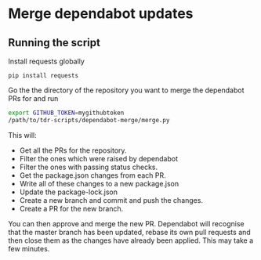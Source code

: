 # Merge dependabot updates

## Running the script
Install requests globally

`pip install requests`

Go the the directory of the repository you want to merge the dependabot PRs for and run 
```bash
export GITHUB_TOKEN=mygithubtoken
/path/to/tdr-scripts/dependabot-merge/merge.py
```

This will:
* Get all the PRs for the repository.
* Filter the ones which were raised by dependabot
* Filter the ones with passing status checks.
* Get the package.json changes from each PR.
* Write all of these changes to a new package.json
* Update the package-lock.json
* Create a new branch and commit and push the changes.
* Create a PR for the new branch.

You can then approve and merge the new PR. Dependabot will recognise that the master branch has been updated, rebase its own pull requests and then close them as the changes have already been applied. This may take a few minutes.